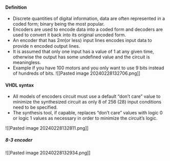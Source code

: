 #### Definition
* Discrete quantities of digital information, data are often represented in a coded form; binary being the most popular.
*  Encoders are used to encode data into a coded form and decoders are used to convert it back into its original uncoded form.
* An encoder that has 2𝑛𝑛(or less) input lines encodes input data to provide n encoded output lines.
* It is assumed that only one input has a value of 1 at any given time, otherwise the output has some undefined value and the circuit is meaningless.
* Example if you have 100 motors and you only want to use 9 bits instead of hundreds of bits.
![[Pasted image 20240228132706.png]]

#### VHDL syntax
* All models of encoders circuit must use a default “don’t care” value to minimize the synthesized circuit as only 8 of 256 (28) input conditions need to be specified.
* The synthesis tool, if capable, replaces “don’t care” values with logic 0 or logic 1 values as necessary in order to minimize the circuit’s logic.

![[Pasted image 20240228132811.png]]

##### 8-3 encoder
![[Pasted image 20240228132934.png]]

